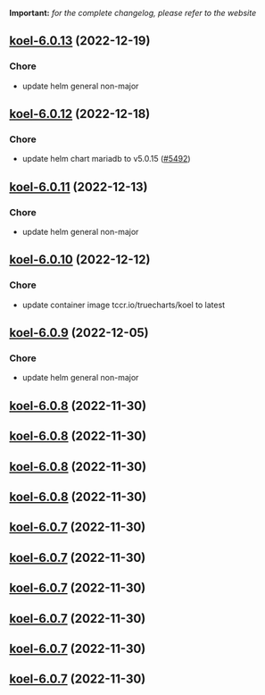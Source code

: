 **Important:**
*for the complete changelog, please refer to the website*




## [koel-6.0.13](https://github.com/truecharts/charts/compare/koel-6.0.12...koel-6.0.13) (2022-12-19)

### Chore

- update helm general non-major
  
  


## [koel-6.0.12](https://github.com/truecharts/charts/compare/koel-6.0.11...koel-6.0.12) (2022-12-18)

### Chore

- update helm chart mariadb to v5.0.15 ([#5492](https://github.com/truecharts/charts/issues/5492))
  
  


## [koel-6.0.11](https://github.com/truecharts/charts/compare/koel-6.0.10...koel-6.0.11) (2022-12-13)

### Chore

- update helm general non-major
  
  


## [koel-6.0.10](https://github.com/truecharts/charts/compare/koel-6.0.9...koel-6.0.10) (2022-12-12)

### Chore

- update container image tccr.io/truecharts/koel to latest
  
  


## [koel-6.0.9](https://github.com/truecharts/charts/compare/koel-6.0.8...koel-6.0.9) (2022-12-05)

### Chore

- update helm general non-major
  
  


## [koel-6.0.8](https://github.com/truecharts/charts/compare/koel-6.0.5...koel-6.0.8) (2022-11-30)




## [koel-6.0.8](https://github.com/truecharts/charts/compare/koel-6.0.5...koel-6.0.8) (2022-11-30)




## [koel-6.0.8](https://github.com/truecharts/charts/compare/koel-6.0.5...koel-6.0.8) (2022-11-30)




## [koel-6.0.8](https://github.com/truecharts/charts/compare/koel-6.0.5...koel-6.0.8) (2022-11-30)




## [koel-6.0.7](https://github.com/truecharts/charts/compare/koel-6.0.5...koel-6.0.7) (2022-11-30)




## [koel-6.0.7](https://github.com/truecharts/charts/compare/koel-6.0.5...koel-6.0.7) (2022-11-30)




## [koel-6.0.7](https://github.com/truecharts/charts/compare/koel-6.0.5...koel-6.0.7) (2022-11-30)




## [koel-6.0.7](https://github.com/truecharts/charts/compare/koel-6.0.5...koel-6.0.7) (2022-11-30)




## [koel-6.0.7](https://github.com/truecharts/charts/compare/koel-6.0.5...koel-6.0.7) (2022-11-30)




## [koel-6.0.7](https://github.com/truecharts/charts/compare/koel-6.0.5...koel-6.0.7) (2022-11-30)



